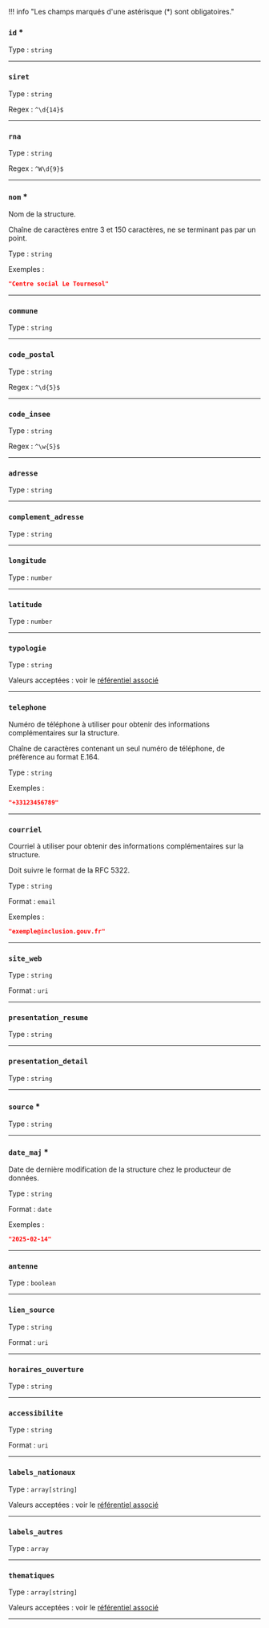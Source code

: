 !!! info "Les champs marqués d'une astérisque (*) sont obligatoires."



### `id` *





Type : `string`










---

### `siret`





Type : `string`





Regex : `^\d{14}$`




---

### `rna`





Type : `string`





Regex : `^W\d{9}$`




---

### `nom` *

Nom de la structure.

Chaîne de caractères entre 3 et 150 caractères, ne se terminant pas par un point.



Type : `string`










Exemples :

```json
"Centre social Le Tournesol"

```

---

### `commune`





Type : `string`










---

### `code_postal`





Type : `string`





Regex : `^\d{5}$`




---

### `code_insee`





Type : `string`





Regex : `^\w{5}$`




---

### `adresse`





Type : `string`










---

### `complement_adresse`





Type : `string`










---

### `longitude`





Type : `number`










---

### `latitude`





Type : `number`










---

### `typologie`





Type : `string`










Valeurs acceptées : voir le [référentiel associé](referentiels/typologies_de_structures.md)




---

### `telephone`

Numéro de téléphone à utiliser pour obtenir des informations complémentaires sur la structure.

Chaîne de caractères contenant un seul numéro de téléphone, de préfèrence au format E.164.



Type : `string`










Exemples :

```json
"+33123456789"

```

---

### `courriel`

Courriel à utiliser pour obtenir des informations complémentaires sur la structure.

Doit suivre le format de la RFC 5322.



Type : `string`



Format : `email`






Exemples :

```json
"exemple@inclusion.gouv.fr"

```

---

### `site_web`





Type : `string`



Format : `uri`






---

### `presentation_resume`





Type : `string`










---

### `presentation_detail`





Type : `string`










---

### `source` *





Type : `string`










---

### `date_maj` *

Date de dernière modification de la structure chez le producteur de données.



Type : `string`



Format : `date`






Exemples :

```json
"2025-02-14"

```

---

### `antenne`





Type : `boolean`










---

### `lien_source`





Type : `string`



Format : `uri`






---

### `horaires_ouverture`





Type : `string`










---

### `accessibilite`





Type : `string`



Format : `uri`






---

### `labels_nationaux`





Type : `array[string]`










Valeurs acceptées : voir le [référentiel associé](referentiels/labels_nationaux.md)




---

### `labels_autres`





Type : `array`










---

### `thematiques`





Type : `array[string]`










Valeurs acceptées : voir le [référentiel associé](referentiels/thematiques.md)




---
